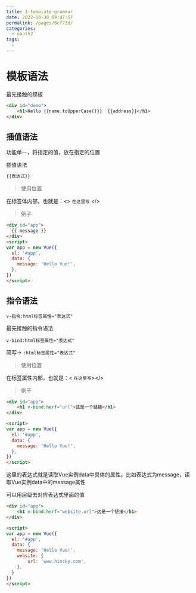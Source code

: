 ```yaml
---
title: 1-template-grammar
date: 2022-10-30 09:47:57
permalink: /pages/6cf73d/
categories:
  - oauth2
tags:
  - 
---
```

# 模板语法

最先接触的模板

```html
<div id="demo">
    <h1>Hello {{name.toUpperCase()}}  {{address}}</h1>
</div>
```
## 插值语法

功能单一，将指定的值，放在指定的位置

插值语法
```html
{{表达式}}
```
> 使用位置

在标签体内部，也就是：<> `在这里写` </>

> 例子

```html
<div id="app">
  {{ message }}
</div>
<script>
var app = new Vue({
  el: '#app',
  data: {
    message: 'Hello Vue!',
  },
})
</script>
```

## 指令语法

`v-指令:html标签属性="表达式"`

最先接触的指令语法

`v-bind:html标签属性="表达式"`  

简写->  `:html标签属性="表达式"` 

> 使用位置

在标签属性内部，也就是：<  `在这里写`></>

> 例子

```html
<div id="app">
    <h1 v-bind:herf="url">这是一个链接</h1>
</div>

<script>
var app = new Vue({
  el: '#app',
  data: {
    message: 'Hello Vue!',
  },
})
</script>
```

这里的表达式就是读取Vue实例data中具体的属性。比如表达式为message，读取Vue实例data中的message属性

可以用层级去对应表达式里面的值

```html
<div id="app">
    <h1 v-bind:herf="website.url">这是一个链接</h1>
</div>

<script>
var app = new Vue({
  el: '#app',
  data: {
    message: 'Hello Vue!',
    website: {
        url: 'www.hincky.com',
    },
  }
})
</script>
```




